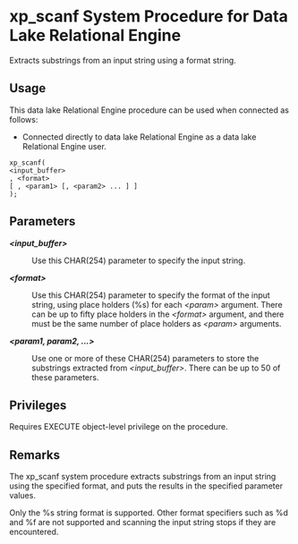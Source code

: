 <!-- loio8180b6266ce210149e59fb0a2855a1a2 -->

# xp\_scanf System Procedure for Data Lake Relational Engine

Extracts substrings from an input string using a format string.



<a name="loio8180b6266ce210149e59fb0a2855a1a2__section_idn_b13_b4b"/>

## Usage

This data lake Relational Engine procedure can be used when connected as follows:

-   Connected directly to data lake Relational Engine as a data lake Relational Engine user.



```
xp_scanf(
<input_buffer>
, <format>
[ , <param1> [, <param2> ... ] ]
);
```



<a name="loio8180b6266ce210149e59fb0a2855a1a2__section_x2d_bct_tnb"/>

## Parameters


<dl>
<dt><b>

*<input\_buffer\>* 

</b></dt>
<dd>

Use this CHAR\(254\) parameter to specify the input string.



</dd><dt><b>

*<format\>* 

</b></dt>
<dd>

Use this CHAR\(254\) parameter to specify the format of the input string, using place holders \(%s\) for each *<param\>* argument. There can be up to fifty place holders in the *<format\>* argument, and there must be the same number of place holders as *<param\>* arguments.



</dd><dt><b>

*<param1, param2, ...\>* 

</b></dt>
<dd>

Use one or more of these CHAR\(254\) parameters to store the substrings extracted from *<input\_buffer\>*. There can be up to 50 of these parameters.



</dd>
</dl>



<a name="loio8180b6266ce210149e59fb0a2855a1a2__section_y2d_bct_tnb"/>

## Privileges

Requires EXECUTE object-level privilege on the procedure.



<a name="loio8180b6266ce210149e59fb0a2855a1a2__section_z2d_bct_tnb"/>

## Remarks

The xp\_scanf system procedure extracts substrings from an input string using the specified format, and puts the results in the specified parameter values.

Only the %s string format is supported. Other format specifiers such as %d and %f are not supported and scanning the input string stops if they are encountered.

